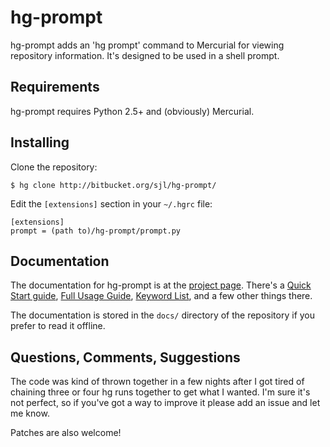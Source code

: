 hg-prompt
=========

hg-prompt adds an 'hg prompt' command to Mercurial for viewing repository information.  It's designed to be used in a shell prompt.


Requirements
------------

hg-prompt requires Python 2.5+ and (obviously) Mercurial.


Installing
----------

Clone the repository:

    $ hg clone http://bitbucket.org/sjl/hg-prompt/

Edit the `[extensions]` section in your `~/.hgrc` file:

    [extensions]
    prompt = (path to)/hg-prompt/prompt.py


Documentation
-------------

The documentation for hg-prompt is at the [project page][project].  There's a [Quick Start guide][quickstart], [Full Usage Guide][usage], [Keyword List][keywords], and a few other things there.

The documentation is stored in the `docs/` directory of the repository if you prefer to read it offline.

[project]: http://sjl.bitbucket.org/hg-prompt/
[quickstart]: http://sjl.bitbucket.org/hg-prompt/quickstart/
[usage]: http://sjl.bitbucket.org/hg-prompt/documentation/usage/
[keywords]: http://sjl.bitbucket.org/hg-prompt/documentation/keywords/


Questions, Comments, Suggestions
--------------------------------

The code was kind of thrown together in a few nights after I got tired of chaining three or four hg runs together to get what I wanted.  I'm sure it's not perfect, so if you've got a way to improve it please add an issue and let me know.

Patches are also welcome!
